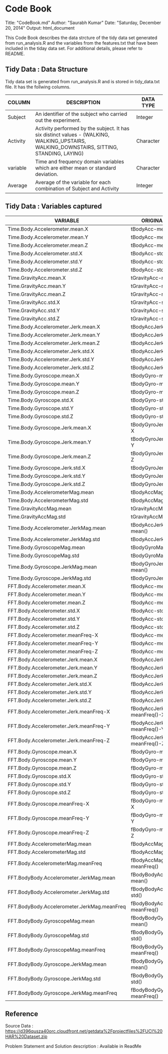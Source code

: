 # Code Book
Title: "CodeBook.md"
Author: "Saurabh Kumar"
Date: "Saturday, December 20, 2014"
Output: html_document

This Code Book describes the data strcture of the tidy data set generated from run_analysis.R and the variables from the features.txt that have been included in the tiday data set. For additional details, please refer to README.

## Tidy Data : Data Structure

Tidy data set is generated from run_analysis.R and is stored in tidy_data.txt file. It has the follwing columns.

COLUMN        | DESCRIPTION   | DATA TYPE
------------- | ------------- | -------------
Subject       | An identifier of the subject who carried out the experiment.  | Integer
Activity      | Activity performed by the subject. It has six distinct values - (WALKING, WALKING_UPSTAIRS, WALKING_DOWNSTAIRS, SITTING, STANDING, LAYING)   | Character
variable      | Time and frequency domain variables which are either mean or standard deviation. | Character
Average       | Average of the variable for each combination of Subject and Activity  | Integer

## Tidy Data : Variables captured
VARIABLE                                   | ORIGINAL NAME 
-------------                              | ------------- 
Time.Body.Accelerometer.mean.X             |tBodyAcc-mean()-X              
Time.Body.Accelerometer.mean.Y             |tBodyAcc-mean()-Y              
Time.Body.Accelerometer.mean.Z             |tBodyAcc-mean()-Z              
Time.Body.Accelerometer.std.X              |tBodyAcc-std()-X               
Time.Body.Accelerometer.std.Y              |tBodyAcc-std()-Y               
Time.Body.Accelerometer.std.Z              |tBodyAcc-std()-Z               
Time.GravityAcc.mean.X                     |tGravityAcc-mean()-X           
Time.GravityAcc.mean.Y                     |tGravityAcc-mean()-Y           
Time.GravityAcc.mean.Z                     |tGravityAcc-mean()-Z           
Time.GravityAcc.std.X                      |tGravityAcc-std()-X            
Time.GravityAcc.std.Y                      |tGravityAcc-std()-Y            
Time.GravityAcc.std.Z                      |tGravityAcc-std()-Z            
Time.Body.Accelerometer.Jerk.mean.X        |tBodyAccJerk-mean()-X          
Time.Body.Accelerometer.Jerk.mean.Y        |tBodyAccJerk-mean()-Y          
Time.Body.Accelerometer.Jerk.mean.Z        |tBodyAccJerk-mean()-Z          
Time.Body.Accelerometer.Jerk.std.X         |tBodyAccJerk-std()-X           
Time.Body.Accelerometer.Jerk.std.Y         |tBodyAccJerk-std()-Y           
Time.Body.Accelerometer.Jerk.std.Z         |tBodyAccJerk-std()-Z           
Time.Body.Gyroscope.mean.X                 |tBodyGyro-mean()-X             
Time.Body.Gyroscope.mean.Y                 |tBodyGyro-mean()-Y             
Time.Body.Gyroscope.mean.Z                 |tBodyGyro-mean()-Z             
Time.Body.Gyroscope.std.X                  |tBodyGyro-std()-X              
Time.Body.Gyroscope.std.Y                  |tBodyGyro-std()-Y              
Time.Body.Gyroscope.std.Z                  |tBodyGyro-std()-Z              
Time.Body.Gyroscope.Jerk.mean.X            |tBodyGyroJerk-mean()-X         
Time.Body.Gyroscope.Jerk.mean.Y            |tBodyGyroJerk-mean()-Y         
Time.Body.Gyroscope.Jerk.mean.Z            |tBodyGyroJerk-mean()-Z         
Time.Body.Gyroscope.Jerk.std.X             |tBodyGyroJerk-std()-X          
Time.Body.Gyroscope.Jerk.std.Y             |tBodyGyroJerk-std()-Y          
Time.Body.Gyroscope.Jerk.std.Z             |tBodyGyroJerk-std()-Z          
Time.Body.AccelerometerMag.mean            |tBodyAccMag-mean()             
Time.Body.AccelerometerMag.std             |tBodyAccMag-std()              
Time.GravityAccMag.mean                    |tGravityAccMag-mean()          
Time.GravityAccMag.std                     |tGravityAccMag-std()           
Time.Body.Accelerometer.JerkMag.mean       |tBodyAccJerkMag-mean()         
Time.Body.Accelerometer.JerkMag.std        |tBodyAccJerkMag-std()          
Time.Body.GyroscopeMag.mean                |tBodyGyroMag-mean()            
Time.Body.GyroscopeMag.std                 |tBodyGyroMag-std()             
Time.Body.Gyroscope.JerkMag.mean           |tBodyGyroJerkMag-mean()        
Time.Body.Gyroscope.JerkMag.std            |tBodyGyroJerkMag-std()         
FFT.Body.Accelerometer.mean.X              |fBodyAcc-mean()-X              
FFT.Body.Accelerometer.mean.Y              |fBodyAcc-mean()-Y              
FFT.Body.Accelerometer.mean.Z              |fBodyAcc-mean()-Z              
FFT.Body.Accelerometer.std.X               |fBodyAcc-std()-X               
FFT.Body.Accelerometer.std.Y               |fBodyAcc-std()-Y               
FFT.Body.Accelerometer.std.Z               |fBodyAcc-std()-Z               
FFT.Body.Accelerometer.meanFreq-X          |fBodyAcc-meanFreq()-X          
FFT.Body.Accelerometer.meanFreq-Y          |fBodyAcc-meanFreq()-Y          
FFT.Body.Accelerometer.meanFreq-Z          |fBodyAcc-meanFreq()-Z          
FFT.Body.Accelerometer.Jerk.mean.X         |fBodyAccJerk-mean()-X          
FFT.Body.Accelerometer.Jerk.mean.Y         |fBodyAccJerk-mean()-Y          
FFT.Body.Accelerometer.Jerk.mean.Z         |fBodyAccJerk-mean()-Z          
FFT.Body.Accelerometer.Jerk.std.X          |fBodyAccJerk-std()-X           
FFT.Body.Accelerometer.Jerk.std.Y          |fBodyAccJerk-std()-Y           
FFT.Body.Accelerometer.Jerk.std.Z          |fBodyAccJerk-std()-Z           
FFT.Body.Accelerometer.Jerk.meanFreq-X     |fBodyAccJerk-meanFreq()-X      
FFT.Body.Accelerometer.Jerk.meanFreq-Y     |fBodyAccJerk-meanFreq()-Y      
FFT.Body.Accelerometer.Jerk.meanFreq-Z     |fBodyAccJerk-meanFreq()-Z      
FFT.Body.Gyroscope.mean.X                  |fBodyGyro-mean()-X             
FFT.Body.Gyroscope.mean.Y                  |fBodyGyro-mean()-Y             
FFT.Body.Gyroscope.mean.Z                  |fBodyGyro-mean()-Z             
FFT.Body.Gyroscope.std.X                   |fBodyGyro-std()-X              
FFT.Body.Gyroscope.std.Y                   |fBodyGyro-std()-Y              
FFT.Body.Gyroscope.std.Z                   |fBodyGyro-std()-Z              
FFT.Body.Gyroscope.meanFreq-X              |fBodyGyro-meanFreq()-X         
FFT.Body.Gyroscope.meanFreq-Y              |fBodyGyro-meanFreq()-Y         
FFT.Body.Gyroscope.meanFreq-Z              |fBodyGyro-meanFreq()-Z         
FFT.Body.AccelerometerMag.mean             |fBodyAccMag-mean()             
FFT.Body.AccelerometerMag.std              |fBodyAccMag-std()              
FFT.Body.AccelerometerMag.meanFreq         |fBodyAccMag-meanFreq()         
FFT.BodyBody.Accelerometer.JerkMag.mean    |fBodyBodyAccJerkMag-mean()     
FFT.BodyBody.Accelerometer.JerkMag.std     |fBodyBodyAccJerkMag-std()      
FFT.BodyBody.Accelerometer.JerkMag.meanFreq|fBodyBodyAccJerkMag-meanFreq() 
FFT.BodyBody.GyroscopeMag.mean             |fBodyBodyGyroMag-mean()        
FFT.BodyBody.GyroscopeMag.std              |fBodyBodyGyroMag-std()         
FFT.BodyBody.GyroscopeMag.meanFreq         |fBodyBodyGyroMag-meanFreq()    
FFT.BodyBody.Gyroscope.JerkMag.mean        |fBodyBodyGyroJerkMag-mean()    
FFT.BodyBody.Gyroscope.JerkMag.std         |fBodyBodyGyroJerkMag-std()     
FFT.BodyBody.Gyroscope.JerkMag.meanFreq    |  fBodyBodyGyroJerkMag-meanFreq()

## Reference
Source Data : https://d396qusza40orc.cloudfront.net/getdata%2Fprojectfiles%2FUCI%20HAR%20Dataset.zip 

Problem Statement and Solution description : Available in ReadMe
